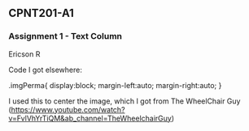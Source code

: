 ## CPNT201-A1 

### Assignment 1 - Text Column

Ericson R

Code I got elsewhere: 

.imgPerma{
    display:block;
    margin-left:auto;
    margin-right:auto;
}

I used this to center the image, which I got from The WheelChair Guy (https://www.youtube.com/watch?v=FvlVhYrTiQM&ab_channel=TheWheelchairGuy)
